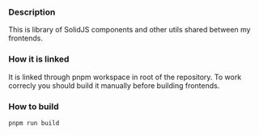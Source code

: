 ### Description

This is library of SolidJS components and other utils shared between my frontends.

### How it is linked

It is linked through pnpm workspace in root of the repository. To work correcly you should build it manually before building frontends.

### How to build

```
pnpm run build
```
